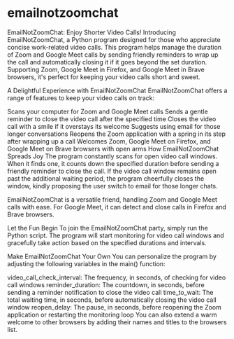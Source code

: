 # emailnotzoomchat
EmailNotZoomChat: Enjoy Shorter Video Calls!
Introducing EmailNotZoomChat, a Python program designed for those who appreciate concise work-related video calls. This program helps manage the duration of Zoom and Google Meet calls by sending friendly reminders to wrap up the call and automatically closing it if it goes beyond the set duration. Supporting Zoom, Google Meet in Firefox, and Google Meet in Brave browsers, it's perfect for keeping your video calls short and sweet.

A Delightful Experience with EmailNotZoomChat
EmailNotZoomChat offers a range of features to keep your video calls on track:

Scans your computer for Zoom and Google Meet calls
Sends a gentle reminder to close the video call after the specified time
Closes the video call with a smile if it overstays its welcome
Suggests using email for those longer conversations
Reopens the Zoom application with a spring in its step after wrapping up a call
Welcomes Zoom, Google Meet on Firefox, and Google Meet on Brave browsers with open arms
How EmailNotZoomChat Spreads Joy
The program constantly scans for open video call windows. When it finds one, it counts down the specified duration before sending a friendly reminder to close the call. If the video call window remains open past the additional waiting period, the program cheerfully closes the window, kindly proposing the user switch to email for those longer chats.

EmailNotZoomChat is a versatile friend, handling Zoom and Google Meet calls with ease. For Google Meet, it can detect and close calls in Firefox and Brave browsers.

Let the Fun Begin
To join the EmailNotZoomChat party, simply run the Python script. The program will start monitoring for video call windows and gracefully take action based on the specified durations and intervals.

Make EmailNotZoomChat Your Own
You can personalize the program by adjusting the following variables in the main() function:

video_call_check_interval: The frequency, in seconds, of checking for video call windows
reminder_duration: The countdown, in seconds, before sending a reminder notification to close the video call
time_to_wait: The total waiting time, in seconds, before automatically closing the video call window
reopen_delay: The pause, in seconds, before reopening the Zoom application or restarting the monitoring loop
You can also extend a warm welcome to other browsers by adding their names and titles to the browsers list.

